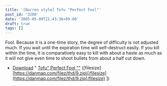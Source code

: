 ```yaml
---
title: '[Barren style] Tofu "Perfect Fool"'
post_id: '3280'
date: '2005-05-09T21:43:36+09:00'
draft: true
tags: []
---
```


Fool. Because it is a one-time story, the degree of difficulty is not adjusted much. If you wait until the expiration time will self-destruct easily. If you kill within the time, it is comparatively easy to kill with about a haste as much as it will not give even time to shoot bullets from about a half cut down.

*   [Download](/filez/thd/9.zip) " [Tofu" Perfect Fool ""](/filez/thd/9.zip) (\[filesize\] [https://danmaq.com/filez/thd/9.zip\[/filesize](https://danmaq.com/filez/thd/9.zip[/filesize) \])
